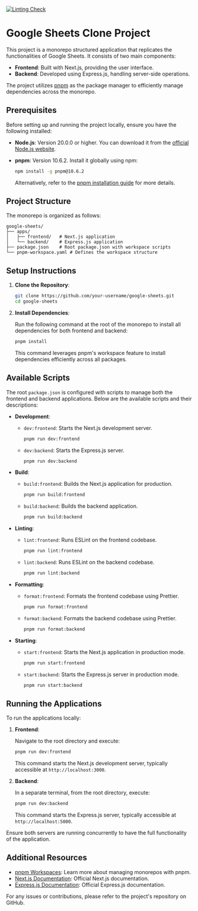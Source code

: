 [![Linting Check](https://github.com/Souvik606/Google-sheets/actions/workflows/lint.yml/badge.svg)](https://github.com/Souvik606/Google-sheets/actions/workflows/lint.yml)

# Google Sheets Clone Project

This project is a monorepo structured application that replicates the functionalities of Google Sheets. It consists of
two main components:

- **Frontend**: Built with Next.js, providing the user interface.
- **Backend**: Developed using Express.js, handling server-side operations.

The project utilizes [pnpm](https://pnpm.io/) as the package manager to efficiently manage dependencies across the
monorepo.

## Prerequisites

Before setting up and running the project locally, ensure you have the following installed:

- **Node.js**: Version 20.0.0 or higher. You can download it from the [official Node.js website](https://nodejs.org/).
- **pnpm**: Version 10.6.2. Install it globally using npm:

  ```bash
  npm install -g pnpm@10.6.2
  ```

  Alternatively, refer to the [pnpm installation guide](https://pnpm.io/installation) for more details.

## Project Structure

The monorepo is organized as follows:

```
google-sheets/
├── apps/
│   ├── frontend/   # Next.js application
│   └── backend/    # Express.js application
├── package.json    # Root package.json with workspace scripts
└── pnpm-workspace.yaml # Defines the workspace structure
```

## Setup Instructions

1. **Clone the Repository**:

   ```bash
   git clone https://github.com/your-username/google-sheets.git
   cd google-sheets
   ```

2. **Install Dependencies**:

   Run the following command at the root of the monorepo to install all dependencies for both frontend and backend:

   ```bash
   pnpm install
   ```

   This command leverages pnpm's workspace feature to install dependencies efficiently across all packages.

## Available Scripts

The root `package.json` is configured with scripts to manage both the frontend and backend applications. Below are the
available scripts and their descriptions:

- **Development**:
    - `dev:frontend`: Starts the Next.js development server.

      ```bash
      pnpm run dev:frontend
      ```

    - `dev:backend`: Starts the Express.js server.

      ```bash
      pnpm run dev:backend
      ```

- **Build**:
    - `build:frontend`: Builds the Next.js application for production.

      ```bash
      pnpm run build:frontend
      ```

    - `build:backend`: Builds the backend application.

      ```bash
      pnpm run build:backend
      ```

- **Linting**:
    - `lint:frontend`: Runs ESLint on the frontend codebase.

      ```bash
      pnpm run lint:frontend
      ```

    - `lint:backend`: Runs ESLint on the backend codebase.

      ```bash
      pnpm run lint:backend
      ```

- **Formatting**:
    - `format:frontend`: Formats the frontend codebase using Prettier.

      ```bash
      pnpm run format:frontend
      ```

    - `format:backend`: Formats the backend codebase using Prettier.

      ```bash
      pnpm run format:backend
      ```

- **Starting**:
    - `start:frontend`: Starts the Next.js application in production mode.

      ```bash
      pnpm run start:frontend
      ```

    - `start:backend`: Starts the Express.js server in production mode.

      ```bash
      pnpm run start:backend
      ```

## Running the Applications

To run the applications locally:

1. **Frontend**:

   Navigate to the root directory and execute:

   ```bash
   pnpm run dev:frontend
   ```

   This command starts the Next.js development server, typically accessible at `http://localhost:3000`.

2. **Backend**:

   In a separate terminal, from the root directory, execute:

   ```bash
   pnpm run dev:backend
   ```

   This command starts the Express.js server, typically accessible at `http://localhost:5000`.

Ensure both servers are running concurrently to have the full functionality of the application.

## Additional Resources

- [pnpm Workspaces](https://pnpm.io/workspaces): Learn more about managing monorepos with pnpm.
- [Next.js Documentation](https://nextjs.org/docs): Official Next.js documentation.
- [Express.js Documentation](https://expressjs.com/): Official Express.js documentation.

For any issues or contributions, please refer to the project's repository on GitHub. 